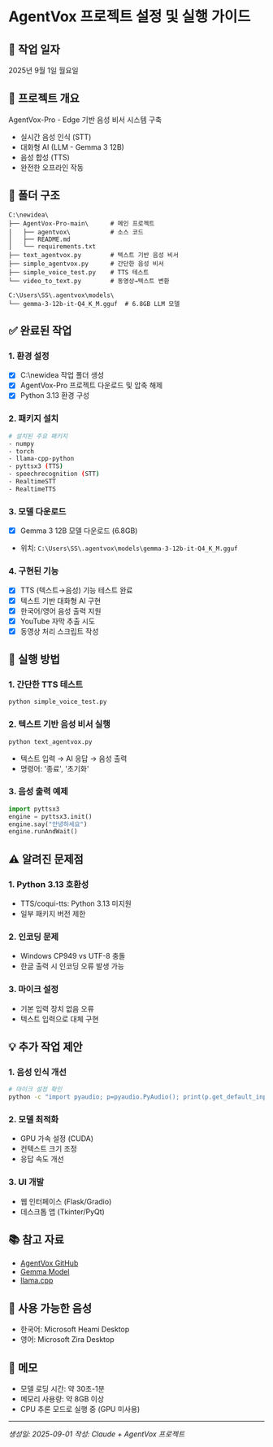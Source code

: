 # AgentVox 프로젝트 설정 및 실행 가이드

## 📅 작업 일자
2025년 9월 1일 월요일

## 🎯 프로젝트 개요
AgentVox-Pro - Edge 기반 음성 비서 시스템 구축
- 실시간 음성 인식 (STT)
- 대화형 AI (LLM - Gemma 3 12B)
- 음성 합성 (TTS)
- 완전한 오프라인 작동

## 📁 폴더 구조
```
C:\newidea\
├── AgentVox-Pro-main\      # 메인 프로젝트
│   ├── agentvox\           # 소스 코드
│   ├── README.md
│   └── requirements.txt
├── text_agentvox.py        # 텍스트 기반 음성 비서
├── simple_agentvox.py      # 간단한 음성 비서
├── simple_voice_test.py    # TTS 테스트
└── video_to_text.py        # 동영상→텍스트 변환

C:\Users\SS\.agentvox\models\
└── gemma-3-12b-it-Q4_K_M.gguf  # 6.8GB LLM 모델
```

## ✅ 완료된 작업

### 1. 환경 설정
- [x] C:\newidea 작업 폴더 생성
- [x] AgentVox-Pro 프로젝트 다운로드 및 압축 해제
- [x] Python 3.13 환경 구성

### 2. 패키지 설치
```bash
# 설치된 주요 패키지
- numpy
- torch
- llama-cpp-python
- pyttsx3 (TTS)
- speechrecognition (STT)
- RealtimeSTT
- RealtimeTTS
```

### 3. 모델 다운로드
- [x] Gemma 3 12B 모델 다운로드 (6.8GB)
- 위치: `C:\Users\SS\.agentvox\models\gemma-3-12b-it-Q4_K_M.gguf`

### 4. 구현된 기능
- [x] TTS (텍스트→음성) 기능 테스트 완료
- [x] 텍스트 기반 대화형 AI 구현
- [x] 한국어/영어 음성 출력 지원
- [x] YouTube 자막 추출 시도
- [x] 동영상 처리 스크립트 작성

## 🔧 실행 방법

### 1. 간단한 TTS 테스트
```bash
python simple_voice_test.py
```

### 2. 텍스트 기반 음성 비서 실행
```bash
python text_agentvox.py
```
- 텍스트 입력 → AI 응답 → 음성 출력
- 명령어: '종료', '초기화'

### 3. 음성 출력 예제
```python
import pyttsx3
engine = pyttsx3.init()
engine.say("안녕하세요")
engine.runAndWait()
```

## ⚠️ 알려진 문제점

### 1. Python 3.13 호환성
- TTS/coqui-tts: Python 3.13 미지원
- 일부 패키지 버전 제한

### 2. 인코딩 문제
- Windows CP949 vs UTF-8 충돌
- 한글 출력 시 인코딩 오류 발생 가능

### 3. 마이크 설정
- 기본 입력 장치 없음 오류
- 텍스트 입력으로 대체 구현

## 💡 추가 작업 제안

### 1. 음성 인식 개선
```bash
# 마이크 설정 확인
python -c "import pyaudio; p=pyaudio.PyAudio(); print(p.get_default_input_device_info())"
```

### 2. 모델 최적화
- GPU 가속 설정 (CUDA)
- 컨텍스트 크기 조정
- 응답 속도 개선

### 3. UI 개발
- 웹 인터페이스 (Flask/Gradio)
- 데스크톱 앱 (Tkinter/PyQt)

## 📚 참고 자료
- [AgentVox GitHub](https://github.com/InnoventixInc/AgentVox-Pro)
- [Gemma Model](https://huggingface.co/tgisaturday/Docsray)
- [llama.cpp](https://github.com/ggerganov/llama.cpp)

## 🎤 사용 가능한 음성
- 한국어: Microsoft Heami Desktop
- 영어: Microsoft Zira Desktop

## 📝 메모
- 모델 로딩 시간: 약 30초-1분
- 메모리 사용량: 약 8GB 이상
- CPU 추론 모드로 실행 중 (GPU 미사용)

---
*생성일: 2025-09-01*
*작성: Claude + AgentVox 프로젝트*